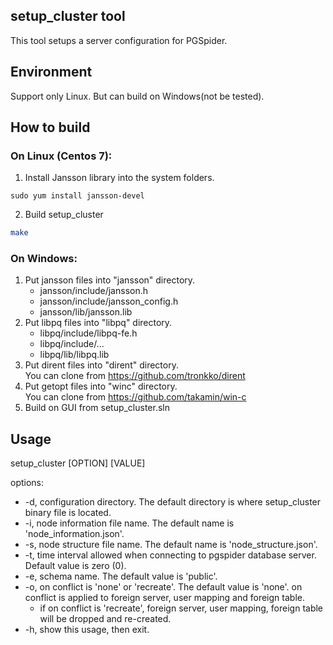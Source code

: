 ## setup_cluster tool

This tool setups a server configuration for PGSpider.


## Environment
Support only Linux.
But can build on Windows(not be tested).

## How to build
### On Linux (Centos 7):
1. Install Jansson library into the system folders.

```
sudo yum install jansson-devel
```

2. Build setup_cluster

```sh
make
```

### On Windows:
1. Put jansson files into "jansson" directory.
    * jansson/include/jansson.h
    * jansson/include/jansson_config.h
    * jansson/lib/jansson.lib
1. Put libpq files into "libpq" directory.  
    * libpq/include/libpq-fe.h
    * libpq/include/...
    * libpq/lib/libpq.lib
1. Put dirent files into "dirent" directory.  
You can clone from https://github.com/tronkko/dirent
1. Put getopt files into "winc" directory.  
You can clone from https://github.com/takamin/win-c
1. Build on GUI from setup_cluster.sln  

## Usage

setup_cluster [OPTION] [VALUE]

options:
* -d, configuration directory. The default directory is where setup_cluster binary file is located.
* -i, node information file name. The default name is 'node_information.json'.
* -s, node structure file name. The default name is 'node_structure.json'.
* -t, time interval allowed when connecting to pgspider database server. Default value is zero (0).
* -e, schema name. The default value is 'public'.
* -o, on conflict is 'none' or 'recreate'. The default value is 'none'. on conflict is applied to foreign server, user mapping and foreign table.
  * if on conflict is 'recreate', foreign server, user mapping, foreign table will be dropped and re-created. 
* -h, show this usage, then exit.
